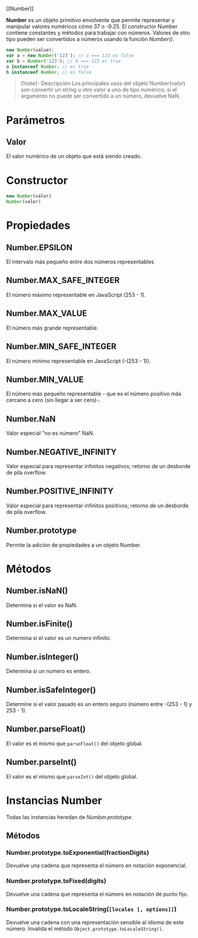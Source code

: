 [[Number]]

**Number** es un objeto primitivo envolvente que permite representar y manipular valores numéricos cómo 37 o -9.25. El constructor Number contiene constantes y métodos para trabajar con números. Valores de otro tipo pueden ser convertidos a números usando la función _Number()_.

```js
new Number(value);
var a = new Number('123'); // a === 123 es false
var b = Number('123'); // b === 123 es true
a instanceof Number; // es true
b instanceof Number; // es false
```

> [!note]- Descripción
> Los principales usos del objeto Number(valor) son convertir un string u otro valor a uno de tipo numérico; si el argumento no puede ser convertido a un número, devuelve NaN.

# Parámetros

## Valor

El valor numérico de un objeto que está siendo creado.

# Constructor

```js
new Number(valor)
Number(valor)
```

# Propiedades

## Number.EPSILON
El intervalo más pequeño entre dos números representables

## Number.MAX_SAFE_INTEGER
El número máximo representable en JavaScript (253 - 1).

## Number.MAX_VALUE
El número más grande representable.

## Number.MIN_SAFE_INTEGER
El número mínimo representable en JavaScript (-(253 - 1)).

## Number.MIN_VALUE
El número más pequeño representable - que es el número positivo más cercano a cero (sin llegar a ser cero)-.

## Number.NaN
Valor especial "no es número" NaN.

## Number.NEGATIVE_INFINITY
Valor especial para representar infinitos negativos; retorno de un desborde de pila overflow.

## Number.POSITIVE_INFINITY
Valor especial para representar infinitos positivos; retorno de un desborde de pila overflow.

## Number.prototype
Permite la adición de propiedades a un objeto Number.
# Métodos 

## Number.isNaN()
Determina si el valor es NaN.

## Number.isFinite()
Determina si el valor es un numero infinito.

## Number.isInteger()
Determina si un numero es entero.

## Number.isSafeInteger()
Determine si el valor pasado es un entero seguro (número entre -(253 - 1) y 253 - 1).

## Number.parseFloat()
El valor es el mismo que ``parseFloat()`` del objeto global.

## Number.parseInt()
El valor es el mismo que ``parseInt()`` del objeto global.
# Instancias Number

Todas las instancias heredan de _Number.prototype_.

## Métodos

### Number.prototype.toExponential(fractionDigits)
Devuelve una cadena que representa el número en notación exponencial.

### Number.prototype.toFixed(digits)
Devuelve una cadena que representa el número en notación de punto fijo.

### Number.prototype.toLocaleString(``[locales [, options]]``)
Devuelve una cadena con una representación sensible al idioma de este número. Invalida el método ``Object.prototype.toLocaleString()``.